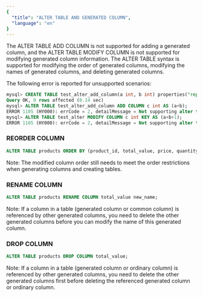```yaml
---
{
  "title": "ALTER TABLE AND GENERATED COLUMN",
  "language": "en"
}
---
```


<!-- 
Licensed to the Apache Software Foundation (ASF) under one
or more contributor license agreements.  See the NOTICE file
distributed with this work for additional information
regarding copyright ownership.  The ASF licenses this file
to you under the Apache License, Version 2.0 (the
"License"); you may not use this file except in compliance
with the License.  You may obtain a copy of the License at
  http://www.apache.org/licenses/LICENSE-2.0
Unless required by applicable law or agreed to in writing,
software distributed under the License is distributed on an
"AS IS" BASIS, WITHOUT WARRANTIES OR CONDITIONS OF ANY
KIND, either express or implied.  See the License for the
specific language governing permissions and limitations
under the License.
-->


The ALTER TABLE ADD COLUMN is not supported for adding a generated column, and the ALTER TABLE MODIFY COLUMN is not supported for modifying generated column information.
The ALTER TABLE syntax is supported for modifying the order of generated columns, modifying the names of generated columns, and deleting generated columns.

The following error is reported for unsupported scenarios:

```sql
mysql> CREATE TABLE test_alter_add_column(a int, b int) properties("replication_num"="1");
Query OK, 0 rows affected (0.14 sec)
mysql> ALTER TABLE test_alter_add_column ADD COLUMN c int AS (a+b);
ERROR 1105 (HY000): errCode = 2, detailMessage = Not supporting alter table add generated columns.
mysql> ALTER TABLE test_alter MODIFY COLUMN c int KEY AS (a+b+1);
ERROR 1105 (HY000): errCode = 2, detailMessage = Not supporting alter table modify generated columns.
```

### REORDER COLUMN

```sql
ALTER TABLE products ORDER BY (product_id, total_value, price, quantity);
```

Note:
The modified column order still needs to meet the order restrictions when generating columns and creating tables.
### RENAME COLUMN

```sql
ALTER TABLE products RENAME COLUMN total_value new_name;
```

Note:
If a column in a table (generated column or common column) is referenced by other generated columns, you need to delete the other generated columns before you can modify the name of this generated column.
### DROP COLUMN

```sql
ALTER TABLE products DROP COLUMN total_value;
```

Note:
If a column in a table (generated column or ordinary column) is referenced by other generated columns, you need to delete the other generated columns first before deleting the referenced generated column or ordinary column.
